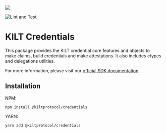 [![](https://user-images.githubusercontent.com/39338561/122415864-8d6a7c00-cf88-11eb-846f-a98a936f88da.png)
](https://kilt.io)

![Lint and Test](https://github.com/KILTprotocol/sdk-js/workflows/Lint%20and%20Test/badge.svg)

# KILT Credentials

This package provides the KILT credential core features and objects to make claims, build credentials and make attestations.
It also includes ctypes and delegations utilities.

For more information, please visit our [official SDK documentation](https://docs.kilt.io/docs/sdk/introduction).

## Installation

NPM:

```
npm install @kiltprotocol/credentials
```

YARN:

```
yarn add @kiltprotocol/credentials
```
